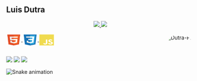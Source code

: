 ## Luis Dutra 
<div align="center">
  <a href="https://github.com/luissdt">
  <img height="180em" src="https://github-readme-stats.vercel.app/api?username=luissdt&show_icons=true&theme=tokyonight&include_all_commits=true&count_private=true"/>
  <img height="180em" src="https://github-readme-stats.vercel.app/api/top-langs/?username=luissdt&layout=compact&langs_count=7&theme=tokyonight"/>
</div>

<div style="display: inline_block"><br>
  <img align="center" alt="Dutra-HTML" height="30" width="40" src="https://raw.githubusercontent.com/devicons/devicon/master/icons/html5/html5-original.svg">
  <img align="center" alt="Dutra-CSS" height="30" width="40" src="https://raw.githubusercontent.com/devicons/devicon/master/icons/css3/css3-original.svg">
  <img align="center" alt="Dutra-Js" height="30" width="40" src="https://raw.githubusercontent.com/devicons/devicon/master/icons/javascript/javascript-plain.svg">  
<img align="right" alt="Dutra-Pic" height="150" style="border-radius:50px;" src="https://avatars.githubusercontent.com/u/88400199?v=4">
</div>
  
  ##

<div> 
  <a href="https://instagram.com/luissdt" target="_blank"><img src="https://img.shields.io/badge/-Instagram-%23E4405F?style=for-the-badge&logo=instagram&logoColor=white" target="_blank"></a>
 <a href="https://discord.com/972551598272299009" target="_blank"><img src="https://img.shields.io/badge/Discord-7289DA?style=for-the-badge&logo=discord&logoColor=white" target="_blank"></a> 
  <a href = "mailto:dutrajavorivski@gmail.com"><img src="https://img.shields.io/badge/-Gmail-%23333?style=for-the-badge&logo=gmail&logoColor=white" target="_blank"></a>
 
  ![Snake animation](https://github.com/luissdt/luissdt/blob/output/github-contribution-grid-snake.svg)
 
</div>
